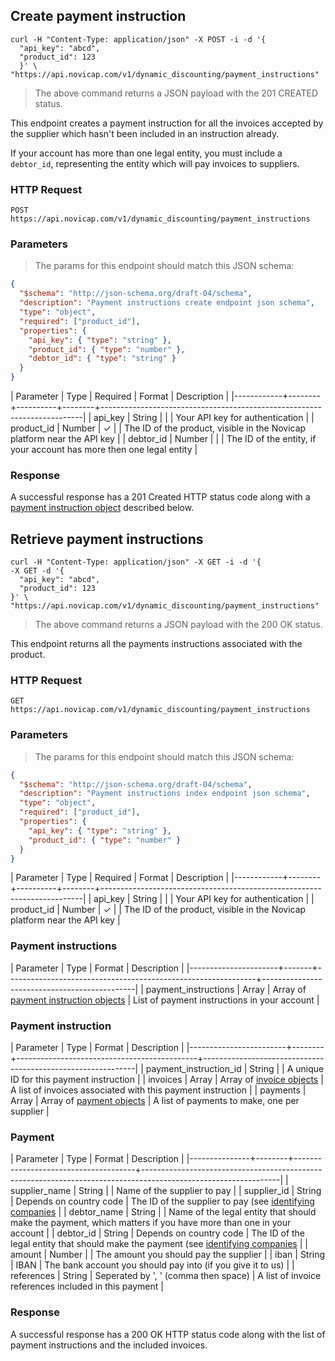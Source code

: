 ## Create payment instruction

```shell
curl -H "Content-Type: application/json" -X POST -i -d '{
  "api_key": "abcd",
  "product_id": 123
  }' \
"https://api.novicap.com/v1/dynamic_discounting/payment_instructions"
```

> The above command returns a JSON payload with the 201 CREATED status.

This endpoint creates a payment instruction for all the invoices accepted by the supplier which hasn't been included in an instruction already.

If your account has more than one legal entity, you must include a `debtor_id`, representing the entity which will pay invoices to suppliers.


### HTTP Request

`POST https://api.novicap.com/v1/dynamic_discounting/payment_instructions`

### Parameters

> The params for this endpoint should match this JSON schema:

```json
{
  "$schema": "http://json-schema.org/draft-04/schema",
  "description": "Payment instructions create endpoint json schema",
  "type": "object",
  "required": ["product_id"],
  "properties": {
    "api_key": { "type": "string" },
    "product_id": { "type": "number" },
    "debtor_id": { "type": "string" }
  }
}
```

| Parameter  | Type   | Required | Format | Description                                                             |
|------------+--------+----------+--------+-------------------------------------------------------------------------|
| api_key    | String |          |        | Your API key for authentication                                         |
| product_id | Number | ✓        |        | The ID of the product, visible in the Novicap platform near the API key |
| debtor_id  | Number |          |        | The ID of the entity, if your account has more then one legal entity    |

### Response

A successful response has a 201 Created HTTP status code along with a [payment instruction object](#payment_instruction) described below.

## Retrieve payment instructions

```shell
curl -H "Content-Type: application/json" -X GET -i -d '{
-X GET -d '{
  "api_key": "abcd",
  "product_id": 123
}' \
"https://api.novicap.com/v1/dynamic_discounting/payment_instructions"
```

> The above command returns a JSON payload with the 200 OK status.

This endpoint returns all the payments instructions associated with the product.

### HTTP Request

`GET https://api.novicap.com/v1/dynamic_discounting/payment_instructions`

### Parameters

> The params for this endpoint should match this JSON schema:

```json
{
  "$schema": "http://json-schema.org/draft-04/schema",
  "description": "Payment instructions index endpoint json schema",
  "type": "object",
  "required": ["product_id"],
  "properties": {
    "api_key": { "type": "string" },
    "product_id": { "type": "number" }
  }
}
```

| Parameter  | Type   | Required | Format | Description                                                             |
|------------+--------+----------+--------+-------------------------------------------------------------------------|
| api_key    | String |          |        | Your API key for authentication                                         |
| product_id | Number | ✓        |        | The ID of the product, visible in the Novicap platform near the API key |

### Payment instructions

| Parameter            | Type  | Format                                                       | Description                                  |
|----------------------+-------+--------------------------------------------------------------+----------------------------------------------|
| payment_instructions | Array | Array of [payment instruction objects](#payment-instruction) | List of payment instructions in your account |

### Payment instruction

| Parameter              | Type   | Format                                      | Description                                                 |
|------------------------+--------+---------------------------------------------+-------------------------------------------------------------|
| payment_instruction_id | String |                                             | A unique ID for this payment instruction                    |
| invoices               | Array  | Array of [invoice objects](#invoices-index) | A list of invoices associated with this payment instruction |
| payments               | Array  | Array of [payment objects](#payment)        | A list of payments to make, one per supplier                |

### Payment

| Parameter     | Type   | Format                               | Description                                                                                                    |
|---------------+--------+--------------------------------------+----------------------------------------------------------------------------------------------------------------|
| supplier_name | String |                                      | Name of the supplier to pay                                                                                    |
| supplier_id   | String | Depends on country code              | The ID of the supplier to pay (see [identifying companies](#identifying-companies)                             |
| debtor_name   | String |                                      | Name of the legal entity that should make the payment, which matters if you have more than one in your account |
| debtor_id     | String | Depends on country code              | The ID of the legal entity that should make the payment (see [identifying companies](#identifying-companies)   |
| amount        | Number |                                      | The amount you should pay the supplier                                                                         |
| iban          | String | IBAN                                 | The bank account you should pay into (if you give it to us)                                                    |
| references    | String | Seperated by ', ' (comma then space) | A list of invoice references included in this payment                                                          |


### Response

A successful response has a 200 OK HTTP status code along with the list of payment instructions and the included invoices.
